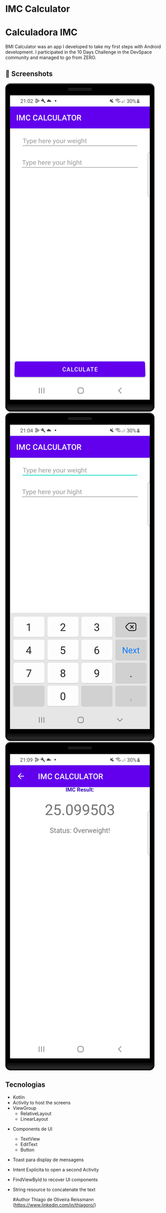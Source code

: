 # IMC Calculator

# Calculadora IMC
BMI Calculator was an app I developed to take my first steps with Android development. I participated in the 10 Days Challenge in the DevSpace community and managed to go from ZERO.


## :camera_flash: Screenshots
![image](https://github.com/ThiagoDeVDE/CalculatorIMC/blob/55f9f90d83390f6c6d8d1768e3675efa834da918/Screenshot_20240624_210346.png)
![image](https://github.com/ThiagoDeVDE/CalculatorIMC/blob/55f9f90d83390f6c6d8d1768e3675efa834da918/Screenshot_20240624_210430.png)
![image](https://github.com/ThiagoDeVDE/CalculatorIMC/blob/55f9f90d83390f6c6d8d1768e3675efa834da918/Screenshot_20240624_210908.png)


## Tecnologias
* Kotlin
* Activity to host the screens
* ViewGroup
    * RelativeLayout
    * LinearLayout
- Components de UI
    - TextView
    - EditText
    - Button
- Toast para display de mensagens
- Intent Explicita to open a second Activity
- FindViewById to recover UI components
- String resource to concatenate the text

  #Author
  Thiago de Oliveira Reissmann (https://www.linkedin.com/in/thiagoro/)


